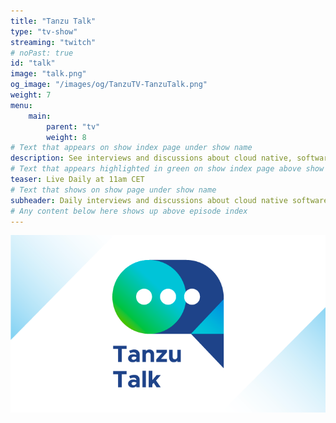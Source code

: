 ```yaml
---
title: "Tanzu Talk"
type: "tv-show"
streaming: "twitch"
# noPast: true
id: "talk"
image: "talk.png"
og_image: "/images/og/TanzuTV-TanzuTalk.png"
weight: 7
menu:
    main:
        parent: "tv"
        weight: 8
# Text that appears on show index page under show name
description: See interviews and discussions about cloud native, software modernization, and news in the Tanzu community.
# Text that appears highlighted in green on show index page above show name
teaser: Live Daily at 11am CET
# Text that shows on show page under show name
subheader: Daily interviews and discussions about cloud native software on Twitch, every weekday at 11am CET.
# Any content below here shows up above episode index
---
```

![Tanzu Talk show graphic](images/talk.png)
